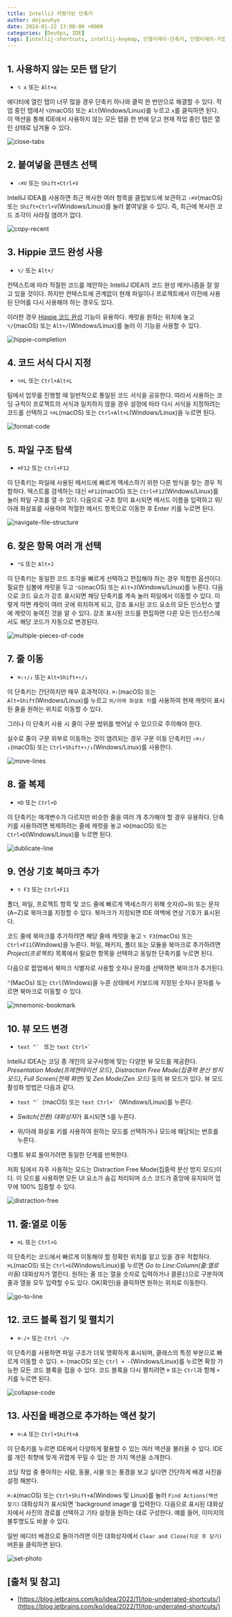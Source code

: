 ```yaml
---
title: IntelliJ 저평가된 단축키
author: dejavuhyo
date: 2024-01-22 13:00:00 +0900
categories: [DevOps, IDE]
tags: [intellij-shortcuts, intellij-keymap, 인텔리제이-단축키, 인텔리제이-키맵]
---
```


## 1. 사용하지 않는 모든 탭 닫기

* `⌥ x` 또는 `Alt+x`

에디터에 열린 탭이 너무 많을 경우 단축키 하나와 클릭 한 번만으로 해결할 수 있다. 작업 중인 탭에서 `⌥`(macOS) 또는 `Alt`(Windows/Linux)를 누르고 `x`를 클릭하면 된다. 이 액션을 통해 IDE에서 사용하지 않는 모든 탭을 한 번에 닫고 현재 작업 중인 탭은 열린 상태로 남겨둘 수 있다.

![close-tabs](/assets/img/2024-01-22-intellij-underrated-shortcuts/close-tabs.gif)

## 2. 붙여넣을 콘텐츠 선택

* `⇧⌘V` 또는 `Shift+Ctrl+V`

IntelliJ IDEA를 사용하면 최근 복사한 여러 항목을 클립보드에 보관하고 `⇧⌘V`(macOS) 또는 `Shift+Ctrl+V`(Windows/Linux)를 눌러 붙여넣을 수 있다. 즉, 최근에 복사한 코드 조각이 사라질 염려가 없다.

![copy-recent](/assets/img/2024-01-22-intellij-underrated-shortcuts/copy-recent.gif)

## 3. Hippie 코드 완성 사용

* `⌥/` 또는 `Alt+/`

컨텍스트에 따라 적절한 코드를 제안하는 IntelliJ IDEA의 코드 완성 메커니즘을 잘 알고 있을 것이다. 하지만 컨텍스트에 관계없이 현재 파일이나 프로젝트에서 이전에 사용된 단어를 다시 사용해야 하는 경우도 있다.

이러한 경우 [Hippie 코드 완성](https://www.jetbrains.com/help/idea/auto-completing-code.html?_gl=1*1oz11rb*_ga*NDYyMzE0MDI3LjE3MDQ5NDk0NjI.*_ga_9J976DJZ68*MTcwNTA0NTg0NC4zLjEuMTcwNTA0NjU1NC4wLjAuMA..&_ga=2.189157035.1848338358.1705041703-462314027.1704949462#hippie_completion) 기능이 유용하다. 캐럿을 원하는 위치에 놓고 `⌥/`(macOS) 또는 `Alt+/`(Windows/Linux)를 눌러 이 기능을 사용할 수 있다.

![hippie-completion](/assets/img/2024-01-22-intellij-underrated-shortcuts/hippie-completion.gif)

## 4. 코드 서식 다시 지정

* `⌥⌘L` 또는 `Ctrl+Alt+L`

팀에서 업무를 진행할 때 일반적으로 통일된 코드 서식을 공유한다. 따라서 사용하는 코딩 규칙이 프로젝트의 서식과 일치하지 않을 경우 설정에 따라 다시 서식을 지정하려는 코드를 선택하고 `⌥⌘L`(macOS) 또는 `Ctrl+Alt+L`(Windows/Linux)을 누르면 된다.

![format-code](/assets/img/2024-01-22-intellij-underrated-shortcuts/format-code.gif)

## 5. 파일 구조 탐색

* `⌘F12` 또는 `Ctrl+F12`

이 단축키는 파일에 사용된 메서드에 빠르게 액세스하기 위한 다른 방식을 찾는 경우 적합하다. 텍스트를 검색하는 대신 `⌘F12`(macOS) 또는 `Ctrl+F12`(Windows/Linux)를 눌러 파일 구조를 열 수 있다. 다음으로 구조 창이 표시되면 메서드 이름을 입력하고 위/아래 화살표를 사용하여 적절한 메서드 항목으로 이동한 후 Enter 키를 누르면 된다.

![navigate-file-structure](/assets/img/2024-01-22-intellij-underrated-shortcuts/navigate-file-structure.gif)

## 6. 찾은 항목 여러 개 선택

* `⌃G` 또는 `Alt+J`

이 단축키는 동일한 코드 조각을 빠르게 선택하고 편집해야 하는 경우 적합한 옵션이다. 필요한 심볼에 캐럿을 두고 `⌃G`(macOS) 또는 `Alt+J`(Windows/Linux)를 누른다. 다음으로 코드 요소가 강조 표시되면 해당 단축키를 계속 눌러 파일에서 이동할 수 있다. 이렇게 하면 캐럿이 여러 곳에 위치하게 되고, 강조 표시된 코드 요소의 모든 인스턴스 옆에 캐럿이 놓여진 것을 알 수 있다. 강조 표시된 코드를 편집하면 다른 모든 인스턴스에서도 해당 코드가 자동으로 변경된다.

![multiple-pieces-of-code](/assets/img/2024-01-22-intellij-underrated-shortcuts/multiple-pieces-of-code.gif)

## 7. 줄 이동

* `⌘⇧↑/↓` 또는 `Alt+Shift+↑/↓`

이 단축키는 간단하지만 매우 효과적이다. `⌘⇧`(macOS) 또는 `Alt+Shift`(Windows/Linux)를 누르고 `위/아래 화살표 키`를 사용하여 현재 캐럿이 표시된 줄을 원하는 위치로 이동할 수 있다.

그러나 이 단축키 사용 시 줄이 구문 범위를 벗어날 수 있으므로 주의해야 한다.

실수로 줄이 구문 외부로 이동하는 것이 염려되는 경우 구문 이동 단축키인 `⇧⌘↑/↓`(macOS) 또는 `Ctrl+Shift+↑/↓`(Windows/Linux)를 사용한다.

![move-lines](/assets/img/2024-01-22-intellij-underrated-shortcuts/move-lines.gif)

## 8. 줄 복제

* `⌘D` 또는 `Ctrl+D`

이 단축키는 매개변수가 다르지만 비슷한 줄을 여러 개 추가해야 할 경우 유용하다. 단축키를 사용하려면 복제하려는 줄에 캐럿을 놓고 `⌘D`(macOS) 또는 `Ctrl+D`(Windows/Linux)를 누르면 된다.

![dublicate-line](/assets/img/2024-01-22-intellij-underrated-shortcuts/dublicate-line.gif)

## 9. 연상 기호 북마크 추가

* `⌥ F3` 또는 `Ctrl+F11`

폴더, 파일, 프로젝트 항목 및 코드 줄에 빠르게 액세스하기 위해 숫자(0~9) 또는 문자(A~Z)로 북마크를 지정할 수 있다. 북마크가 지정되면 IDE 여백에 연상 기호가 표시된다.

코드 줄에 북마크를 추가하려면 해당 줄에 캐럿을 놓고 `⌥ F3`(macOs) 또는 `Ctrl+F11`(Windows)을 누른다. 파일, 패키지, 폴더 또는 모듈을 북마크로 추가하려면 *Project(프로젝트)* 목록에서 필요한 항목을 선택하고 동일한 단축키를 누르면 된다.

다음으로 팝업에서 북마크 식별자로 사용할 숫자나 문자를 선택하면 북마크가 추가된다.

`^`(MacOs) 또는 `Ctrl`(Windows)을 누른 상태에서 키보드에 지정된 숫자나 문자를 누르면 북마크로 이동할 수 있다.

![mnemonic-bookmark](/assets/img/2024-01-22-intellij-underrated-shortcuts/mnemonic-bookmark.gif)

## 10. 뷰 모드 변경

* ```text ^` ``` 또는 ```text Ctrl+` ```

IntelliJ IDEA는 코딩 중 개인의 요구사항에 맞는 다양한 뷰 모드를 제공한다. *Presentation Mode(프레젠테이션 모드)*, *Distraction Free Mode(집중력 분산 방지 모드)*, *Full Screen(전체 화면)* 및 *Zen Mode(Zen 모드)* 등의 뷰 모드가 있다. 뷰 모드 활성화 방법은 다음과 같다.

* ```text ^` ```(macOS) 또는 ```text Ctrl+` ```(Windows/Linux)를 누른다.

* *Switch(전환) 대화상자*가 표시되면 `5`를 누른다.

* 위/아래 화살표 키를 사용하여 원하는 모드를 선택하거나 모드에 해당되는 번호를 누른다.

디폴트 뷰로 돌아가려면 동일한 단계를 반복한다.

저희 팀에서 자주 사용하는 모드는 Distraction Free Mode(집중력 분산 방지 모드)이다. 이 모드를 사용하면 모든 UI 요소가 숨김 처리되며 소스 코드가 중앙에 유지되어 업무에 100% 집중할 수 있다.

![distraction-free](/assets/img/2024-01-22-intellij-underrated-shortcuts/distraction-free.gif)

## 11. 줄:열로 이동

* `⌘L` 또는 `Ctrl+G`

이 단축키는 코드에서 빠르게 이동해야 할 정확한 위치를 알고 있을 경우 적합하다. `⌘L`(macOS) 또는 `Ctrl+G`(Windows/Linux)를 누르면 *Go to Line:Column(줄:열로 이동)* 대화상자가 열린다. 원하는 줄 또는 열을 숫자로 입력하거나 콜론(:)으로 구분하여 줄과 열을 모두 입력할 수도 있다. OK(확인)을 클릭하면 원하는 위치로 이동한다.

![go-to-line](/assets/img/2024-01-22-intellij-underrated-shortcuts/go-to-line.gif)

## 12. 코드 블록 접기 및 펼치기

* `⌘-/+` 또는 `Ctrl -/+`

이 단축키를 사용하면 파일 구조가 더욱 명확하게 표시되며, 클래스의 특정 부분으로 빠르게 이동할 수 있다. `⌘-`(macOS) 또는 `Ctrl + –`(Windows/Linux)를 누르면 확장 가능한 모든 코드 블록을 접을 수 있다. 코드 블록을 다시 펼치려면 `⌘` 또는 `Ctrl`과 함께 `+` 키를 누르면 된다.

![collapse-code](/assets/img/2024-01-22-intellij-underrated-shortcuts/collapse-code.gif)

## 13. 사진을 배경으로 추가하는 액션 찾기

* `⌘⇧A` 또는 `Ctrl+Shift+A`

이 단축키를 누르면 IDE에서 다양하게 활용할 수 있는 여러 액션을 불러올 수 있다. IDE를 개인 취향에 맞게 귀엽게 꾸밀 수 있는 한 가지 액션을 소개한다.

코딩 작업 중 좋아하는 사람, 동물, 사물 또는 풍경을 보고 싶다면 간단하게 배경 사진을 설정 해본다.

`⌘⇧A`(macOS) 또는 `Ctrl+Shift+A`(Windows 및 Linux)를 눌러 `Find Actions(액션 찾기)` 대화상자가 표시되면 'background image'를 입력한다. 다음으로 표시된 대화상자에서 사진의 경로를 선택하고 기타 설정을 원하는 대로 구성한다. 예를 들어, 이미지의 불투명도도 바꿀 수 있다.

일반 에디터 배경으로 돌아가려면 이전 대화상자에서 `Clear and Close(지운 후 닫기)` 버튼을 클릭하면 된다.

![set-photo](/assets/img/2024-01-22-intellij-underrated-shortcuts/set-photo.gif)

## [출처 및 참고]
* [https://blog.jetbrains.com/ko/idea/2022/11/top-underrated-shortcuts/](https://blog.jetbrains.com/ko/idea/2022/11/top-underrated-shortcuts/)

